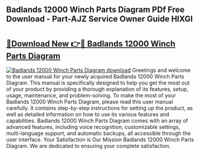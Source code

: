 ## Badlands 12000 Winch Parts Diagram PDf Free Download - Part-AJZ Service Owner Guide HlXGI

# <h2><a href="http://dfikazq.blite.top/?on=Badlands+12000+Winch+Parts+Diagram">🔗Download New 👉🔴 Badlands 12000 Winch Parts Diagram</a></h2>

[![Badlands 12000 Winch Parts Diagram download](https://i.imgur.com/lujVjoI.png)](http://dfikazq.blite.top/?on=Badlands+12000+Winch+Parts+Diagram)
Greetings and welcome to the user manual for your newly acquired Badlands 12000 Winch Parts Diagram. This manual is specifically designed to help you get the most out of your product by providing a thorough explanation of its features, setup, usage, maintenance, and problem-solving. To make the most of your Badlands 12000 Winch Parts Diagram, please read this user manual carefully. It contains step-by-step instructions for setting up the product, as well as detailed information on how to use its various features and capabilities. Badlands 12000 Winch Parts Diagram comes with an array of advanced features, including voice recognition, customizable settings, multi-language support, and automatic backups, all accessible through the user interface. Your Satisfaction is Our Mission Badlands 12000 Winch Parts Diagram. We are dedicated to ensuring your complete satisfaction.
